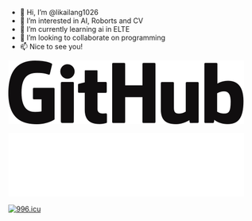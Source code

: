 - 👋 Hi, I’m @likailang1026
- 👀 I’m interested in AI, Roborts and CV
- 🌱 I’m currently learning ai in ELTE
- 💞️ I’m looking to collaborate on programming
- 📫 Nice to see you!

![Logo](assets/github-black.svg#gh-light-mode-only)

![Logo](assets/github-white.svg#gh-dark-mode-only)

[![996.icu](https://img.shields.io/badge/link-996.icu-red.svg)](https://996.icu)
<!---
likailang1026/likailang1026 is a ✨ special ✨ repository because its `README.md` (this file) appears on your GitHub profile.
You can click the Preview link to take a look at your changes.
--->
